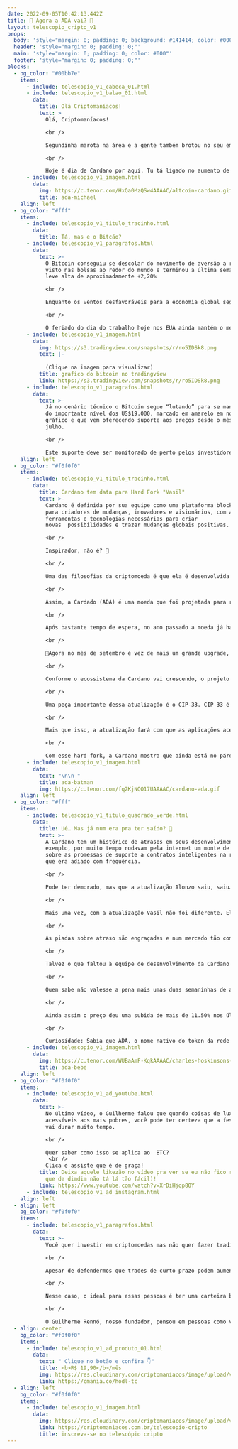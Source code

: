 ```yaml
---
date: 2022-09-05T10:42:13.442Z
title: 🧐 Agora a ADA vai? 🧐
layout: telescopio_cripto_v1
props:
  body: 'style="margin: 0; padding: 0; background: #141414; color: #000"'
  header: 'style="margin: 0; padding: 0;"'
  main: 'style="margin: 0; padding: 0; color: #000"'
  footer: 'style="margin: 0; padding: 0;"'
blocks:
  - bg_color: "#00bb7e"
    items:
      - include: telescopio_v1_cabeca_01.html
      - include: telescopio_v1_balao_01.html
        data:
          title: Olá Criptomaníacos!
          text: >
            Olá, Criptomaníacos! 

            <br />

            Segundinha marota na área e a gente também brotou no seu email!

            <br />

            Hoje é dia de Cardano por aqui. Tu tá ligado no aumento de preço e os motivos por trás disso? 
      - include: telescopio_v1_imagem.html
        data:
          img: https://c.tenor.com/HxQa0MzQSw4AAAAC/altcoin-cardano.gif
          title: ada-michael
    align: left
  - bg_color: "#fff"
    items:
      - include: telescopio_v1_titulo_tracinho.html
        data:
          title: Tá, mas e o Bitcão?
      - include: telescopio_v1_paragrafos.html
        data:
          text: >-
            O Bitcoin conseguiu se descolar do movimento de aversão a risco
            visto nas bolsas ao redor do mundo e terminou a última semana em
            leve alta de aproximadamente +2,20%

            <br />

            Enquanto os ventos desfavoráveis para a economia global seguem preocupando os investidores, com a interrupção do fornecimento de gás russo à Europa e a China voltando a impor Lockdowns nos últimos dias, os ativos de risco podem ficar sujeitos a novas quedas.

            <br />

            O feriado do dia do trabalho hoje nos EUA ainda mantém o mercado à vista fechado por lá, devendo retirar parte da liquidez também das criptomoedas e trazer falsos movimentos para aqueles que operam curtíssimo prazo, exigindo cautela adicional.
      - include: telescopio_v1_imagem.html
        data:
          img: https://s3.tradingview.com/snapshots/r/ro5IDSk8.png
          text: |-
            
            (Clique na imagem para visualizar)
          title: grafico do bitcoin no tradingview
          link: https://s3.tradingview.com/snapshots/r/ro5IDSk8.png
      - include: telescopio_v1_paragrafos.html
        data:
          text: >-
            Já no cenário técnico o Bitcoin segue “lutando” para se manter acima
            do importante nível dos US$19.000, marcado em amarelo em nosso
            gráfico e que vem oferecendo suporte aos preços desde o mês de
            julho.

            <br />

            Este suporte deve ser monitorado de perto pelos investidores, pois sua eventual perda pode acelerar ainda mais o movimento de baixa visto ao longo do ano. 😱
    align: left
  - bg_color: "#f0f0f0"
    items:
      - include: telescopio_v1_titulo_tracinho.html
        data:
          title: Cardano tem data para Hard Fork "Vasil"
          text: >-
            Cardano é definida por sua equipe como uma plataforma blockchain
            para criadores de mudanças, inovadores e visionários, com as
            ferramentas e tecnologias necessárias para criar
            novas  possibilidades e trazer mudanças globais positivas.

            <br />

            Inspirador, não é? 🥰

            <br />

            Uma das filosofias da criptomoeda é que ela é desenvolvida por meio de métodos baseados em evidências. Isso quer dizer que antes de uma funcionalidade ser implementada, há uma série de estudos mais formal(parecidos com esses de universidades) para ver se é viável e vantajosa.

            <br />

            Assim, a Cardado (ADA) é uma moeda que foi projetada para receber atualizações constantes e absorver todas as boas inovações que aparecem no mercado de cripto.  

            <br />

            Após bastante tempo de espera, no ano passado a moeda já havia passado por uma grande atualização, chamada de Alonzo, que passou a permitir o uso de contratos inteligentes em sua blockchain.

            <br />

            🎉Agora no mês de setembro é vez de mais um grande upgrade, de nome Vasil. 🎉

            <br />

            Conforme o ecossistema da Cardano vai crescendo, o projeto precisa se preocupar com aqueles velhos e conhecidos fatores que você escuta toda hora: ser escalonável, atrair aplicações, ter boa velocidade… E a atualização, considerada ainda maior do que a Alonzo, tá vindo para melhorar o desempenho destes quesitos rede.

            <br />

            Uma peça importante dessa atualização é o CIP-33. CIP-33 é um mecanismo com a função de reduzir significativamente o custo de transações, otimizando e “compactando” as mesmas. Ainda como benefício deste mecanismo, haverá um aumento da velocidade operacional, o que reduz a possibilidade de que a rede congestione.

            <br />

            Mais que isso, a atualização fará com que as aplicações acessem dados on-chain de forma mais simples, o que pode atrair mais dapps para a rede.

            <br />

            Com esse hard fork, a Cardano mostra que ainda está no páreo e que não quer perder mais espaço para outras blockchains, como a Solana. 🤼
      - include: telescopio_v1_imagem.html
        data:
          text: "\n\n "
          title: ada-batman
          img: https://c.tenor.com/fq2KjNQO17UAAAAC/cardano-ada.gif
    align: left
  - bg_color: "#fff"
    items:
      - include: telescopio_v1_titulo_quadrado_verde.html
        data:
          title: Ué… Mas já num era pra ter saído? 🤔
          text: >-
            A Cardano tem um histórico de atrasos em seus desenvolvimentos. Por
            exemplo, por muito tempo rodavam pela internet um monte de memes
            sobre as promessas de suporte a contratos inteligentes na rede, mas
            que era adiado com frequência.

            <br />

            Pode ter demorado, mas que a atualização Alonzo saiu, saiu…

            <br />

            Mais uma vez, com a atualização Vasil não foi diferente. Ela foi anunciada, adiada para julho e nada… Mas como a Cardano atrasa mas não falha, dia 22 de setembro sai o hard fork(assim esperamos).

            <br />

            As piadas sobre atraso são engraçadas e num mercado tão competitivo é normal que a comunidade pegue no pé. Apesar disso, temos que levar em conta que criar uma moeda do zero é uma tarefa árdua. Atualizar então, é osso! Tá aí a ETH 2.0 com seus atrasos para mostrar que é verdade.

            <br />

            Talvez o que faltou à equipe de desenvolvimento da Cardano foi acertar o timing para que uma mudança tão importante no código da rede não seja ofuscada pela atualização da concorrência. A data marcada é cerca de uma semana depois do “The Merge", atualização da Ethereum que está sendo considerada uma das datas marcantes do mercado cripto de todos os tempos.

            <br />

            Quem sabe não valesse a pena mais umas duas semaninhas de atraso antes de soltar a atualização pra tentar atrair mais atenção? Afinal, o que é mais um balde de água fria pra quem já tá encharcado? 

            <br />

            Ainda assim o preço deu uma subida de mais de 11.50% nos últimos 7 dias, o que sugere que o mercado já pode estar precificando a atualização.

            <br />

            Curiosidade: Sabia que ADA, o nome nativo do token da rede Cardano é uma homenagem à Ada Lovelace - uma matemática do século 19 que é reconhecida como a primeira programadora de computador? ❤️❤️❤️
      - include: telescopio_v1_imagem.html
        data:
          img: https://c.tenor.com/WUBaAmF-KqkAAAAC/charles-hoskinsons-cardano.gif
          title: ada-bebe
    align: left
  - bg_color: "#f0f0f0"
    items:
      - include: telescopio_v1_ad_youtube.html
        data:
          text: >-
            No último vídeo, o Guilherme falou que quando coisas de luxo estão
            acessíveis aos mais pobres, você pode ter certeza que a festa não
            vai durar muito tempo.

            <br />

            Quer saber como isso se aplica ao  BTC?
             <br />
            Clica e assiste que é de graça!
          title: Deixa aquele likezão no vídeo pra ver se eu não fico rico de joinhas (já
            que de dimdim não tá lá tão fácil)!
          link: https://www.youtube.com/watch?v=XrDiHjqp80Y
      - include: telescopio_v1_ad_instagram.html
    align: left
  - align: left
    bg_color: "#f0f0f0"
    items:
      - include: telescopio_v1_paragrafos.html
        data:
          text: >-
            Você quer investir em criptomoedas mas não quer fazer trading?

            <br />

            Apesar de defendermos que trades de curto prazo podem aumentar sua rentabilidade, entendemos que nem todo mundo tem o tempo disponível pra operar.

            <br />

            Nesse caso, o ideal para essas pessoas é ter uma carteira bem fundamentada para o longo prazo, cujo objetivo seja acumular Bitcoins.

            <br />

            O Guilherme Rennó, nosso fundador, pensou em pessoas como você e decidiu criar a Carteira HODL, voltada para quem quer dar o primeiro passo no mercado cripto sem se preocupar em operar todo dia.
  - align: center
    bg_color: "#f0f0f0"
    items:
      - include: telescopio_v1_ad_produto_01.html
        data:
          text: " Clique no botão e confira 👇"
          title: <b>R$ 19,90</b>/mês
          img: https://res.cloudinary.com/criptomaniacos/image/upload/v1661372975/telescopio/produtos/logo_carteira_hodl_mhzjq6.png
          link: https://cmania.co/hodl-tc
  - align: left
    bg_color: "#f0f0f0"
    items:
      - include: telescopio_v1_imagem.html
        data:
          img: https://res.cloudinary.com/criptomaniacos/image/upload/v1662133224/telescopio/inscreva-se-telescopio.png
          link: https://criptomaniacos.com.br/telescopio-cripto
          title: inscreva-se no telescópio cripto
---
```


